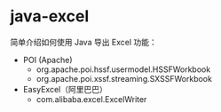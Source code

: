 # java-excel
简单介绍如何使用 Java 导出 Excel 功能：
- POI (Apache)
  - org.apache.poi.hssf.usermodel.HSSFWorkbook
  - org.apache.poi.xssf.streaming.SXSSFWorkbook
- EasyExcel（阿里巴巴）
  - com.alibaba.excel.ExcelWriter

